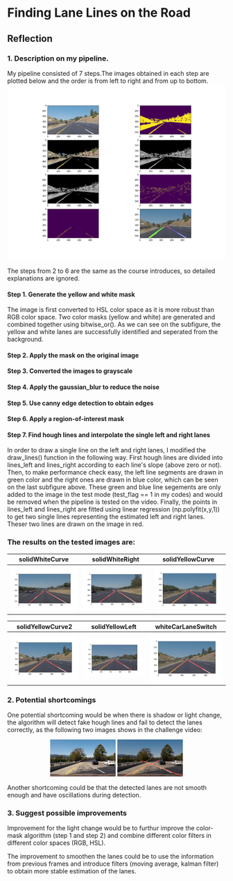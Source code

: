 
# **Finding Lane Lines on the Road** 

## Reflection

### 1. Description on my pipeline. 

My pipeline consisted of 7 steps.The images obtained in each step are plotted below and the order is from left to right and from up to bottom.
![](./test_images_output/performance_check.png)

The steps from 2 to 6 are the same as the course introduces, so detailed explanations are ignored.

#### Step 1. Generate the yellow and white mask

The image is first converted to HSL color space as it is more robust than RGB color space. Two color masks (yellow and white) are generated and combined together using bitwise_or(). As we can see on the subfigure, the yellow and white lanes are successfully identified and seperated from the background.


#### Step 2. Apply the mask on the original image


#### Step 3. Converted the images to grayscale


#### Step 4. Apply the gaussian_blur to reduce the noise


#### Step 5. Use canny edge detection to obtain edges


#### Step 6. Apply a region-of-interest mask


#### Step 7. Find hough lines and interpolate the single left and right lanes

In order to draw a single line on the left and right lanes, I modified the draw_lines() function in the following way. First hough lines are divided into lines_left and lines_right according to each line's slope (above zero or not). Then, to make performance check easy, the left line segments are drawn in green color and the right ones are drawn in blue color, which can be seen on the last subfigure above. These green and blue line segements are only added to the image in the test mode (test_flag == 1 in my codes) and  would be removed when the pipeline is tested on the video. Finally, the points in lines_left and lines_right are fitted using linear regression (np.polyfit(x,y,1)) to get two single lines representing the estimated left and right lanes. Theser two lines are drawn on the image in red.


### The results on the tested images are:
| solidWhiteCurve            |  solidWhiteRight  |              solidYellowCurve|
|-------------------------|-------------------------| ------------------------------|
![](./test_images_output/solidWhiteCurve.jpg) | ![](test_images_output/solidWhiteRight.jpg)|![](test_images_output/solidYellowCurve.jpg)

| solidYellowCurve2            |  solidYellowLeft  | whiteCarLaneSwitch|
|-------------------------|-------------------------| ------------------------------|
![](./test_images_output/solidYellowCurve2.jpg) | ![](test_images_output/solidYellowLeft.jpg)|![](test_images_output/whiteCarLaneSwitch.jpg)  

### 2. Potential shortcomings


One potential shortcoming would be when there is shadow or light change, the algorithm will detect fake hough lines and fail to detect the lanes correctly, as the following two images shows in the challenge video:
<p align="center">
  <img src="./test_videos_output/challenge1.JPG" width = 30% height = 30% /> <img src="./test_videos_output/challenge1_1.JPG" width = 30% height = 30% />
</p>

Another shortcoming could be that the detected lanes are not smooth enough and have oscillations during detection.

### 3. Suggest possible improvements

Improvement for the light change would be to furthur improve the color-mask algorithm (step 1 and step 2) and combine different color filters in different color spaces (RGB, HSL).

The improvement to smoothen the lanes could be to use the information from previous frames and introduce filters (moving average, kalman filter) to obtain more stable estimation of the lanes.
